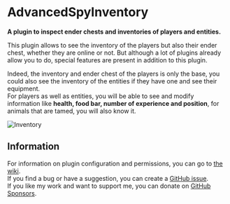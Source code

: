 # AdvancedSpyInventory
**A plugin to inspect ender chests and inventories of players and entities.**

This plugin allows to see the inventory of the players but also their ender chest, whether they are online or not. But although a lot of plugins already allow you to do, special features are present in addition to this plugin.

Indeed, the inventory and ender chest of the players is only the base, you could also see the inventory of the entities if they have one and see their equipment.
<br>For players as well as entities, you will be able to see and modify information like **health, food bar, number of experience and position**, for animals that are tamed, you will also know it.

![Inventory](https://i.imgur.com/H1FKxsQ.png)

## Information
For information on plugin configuration and permissions, you can go to [the wiki](https://github.com/DailyCraft/AdvancedSpyInventory/wiki).
<br>If you find a bug or have a suggestion, you can create a [GitHub issue](https://github.com/DailyCraft/AdvancedSpyInventory/issues).
<br>If you like my work and want to support me, you can donate on [GitHub Sponsors](https://github.com/sponsors/DailyCraft).

